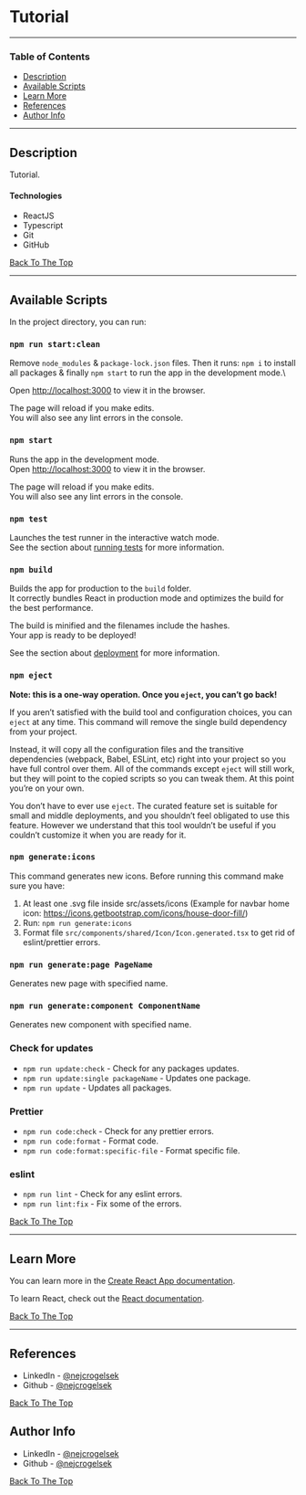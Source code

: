 # Tutorial

---

### Table of Contents

- [Description](#description)
- [Available Scripts](#available-scripts)
- [Learn More](#learn-more)
- [References](#references)
- [Author Info](#author-info)

---

## Description

Tutorial.

#### Technologies

- ReactJS
- Typescript
- Git
- GitHub

[Back To The Top](#Tutorial)

---

## Available Scripts

In the project directory, you can run:

### `npm run start:clean`

Remove `node_modules` & `package-lock.json` files.
Then it runs: `npm i` to install all packages & finally `npm start` to run the app in the development mode.\

Open [http://localhost:3000](http://localhost:3000) to view it in the browser.

The page will reload if you make edits.\
You will also see any lint errors in the console.

### `npm start`

Runs the app in the development mode.\
Open [http://localhost:3000](http://localhost:3000) to view it in the browser.

The page will reload if you make edits.\
You will also see any lint errors in the console.

### `npm test`

Launches the test runner in the interactive watch mode.\
See the section about [running tests](https://facebook.github.io/create-react-app/docs/running-tests) for more information.

### `npm build`

Builds the app for production to the `build` folder.\
It correctly bundles React in production mode and optimizes the build for the best performance.

The build is minified and the filenames include the hashes.\
Your app is ready to be deployed!

See the section about [deployment](https://facebook.github.io/create-react-app/docs/deployment) for more information.

### `npm eject`

**Note: this is a one-way operation. Once you `eject`, you can’t go back!**

If you aren’t satisfied with the build tool and configuration choices, you can `eject` at any time. This command will remove the single build dependency from your project.

Instead, it will copy all the configuration files and the transitive dependencies (webpack, Babel, ESLint, etc) right into your project so you have full control over them. All of the commands except `eject` will still work, but they will point to the copied scripts so you can tweak them. At this point you’re on your own.

You don’t have to ever use `eject`. The curated feature set is suitable for small and middle deployments, and you shouldn’t feel obligated to use this feature. However we understand that this tool wouldn’t be useful if you couldn’t customize it when you are ready for it.

### `npm generate:icons`

This command generates new icons. Before running this command make sure you have:
1. At least one .svg file inside src/assets/icons (Example for navbar home icon: https://icons.getbootstrap.com/icons/house-door-fill/)
2. Run: `npm run generate:icons`
3. Format file `src/components/shared/Icon/Icon.generated.tsx` to get rid of eslint/prettier errors.

### `npm run generate:page PageName`

Generates new page with specified name.

### `npm run generate:component ComponentName`

Generates new component with specified name.

### Check for updates

- `npm run update:check` - Check for any packages updates.
- `npm run update:single packageName` - Updates one package.
- `npm run update` - Updates all packages.

### Prettier

- `npm run code:check` - Check for any prettier errors.
- `npm run code:format` - Format code.
- `npm run code:format:specific-file` - Format specific file.

### eslint

- `npm run lint` - Check for any eslint errors.
- `npm run lint:fix` - Fix some of the errors.

[Back To The Top](#Tutorial)

---

## Learn More

You can learn more in the [Create React App documentation](https://facebook.github.io/create-react-app/docs/getting-started).

To learn React, check out the [React documentation](https://reactjs.org/).

[Back To The Top](#Tutorial)

---

## References

- LinkedIn - [@nejcrogelsek](https://www.linkedin.com/in/nejcrogelsek/)
- Github - [@nejcrogelsek](https://github.com/nejcrogelsek)

[Back To The Top](#Tutorial)

## Author Info

- LinkedIn - [@nejcrogelsek](https://www.linkedin.com/in/nejcrogelsek/)
- Github - [@nejcrogelsek](https://github.com/nejcrogelsek)

[Back To The Top](#Tutorial)
